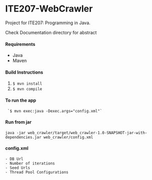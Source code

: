 # ITE207-WebCrawler

Project for ITE207: Programming in Java.

Check Documentation directory for abstract

#### Requirements
  - Java 
  - Maven


####  Build Instructions
  1. `$ mvn install`
  2. `$ mvn compile`


#### To run the app
     `$ mvn exec:java -Dexec.args="config.xml"`
    
#### Run from jar 
`java -jar web_crawler/target/web_crawler-1.0-SNAPSHOT-jar-with-dependencies.jar web_crawler/config.xml`


#### config.xml
    - DB Url
    - Number of iterations
    - Seed Urls
    - Thread Pool Configurations
